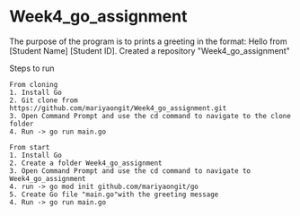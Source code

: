 # Week4_go_assignment

The purpose of the program is to  prints a greeting in the format: Hello from [Student Name] [Student ID].
Created a repository "Week4_go_assignment"

Steps to run

    From cloning
    1. Install Go 
    2. Git clone from https://github.com/mariyaongit/Week4_go_assignment.git
    3. Open Command Prompt and use the cd command to navigate to the clone folder  
    4. Run -> go run main.go

    From start
    1. Install Go 
    2. Create a folder Week4_go_assignment
    3. Open Command Prompt and use the cd command to navigate to Week4_go_assignment
    4. run -> go mod init github.com/mariyaongit/go  
    5. Create Go file "main.go"with the greeting message
    4. Run -> go run main.go

